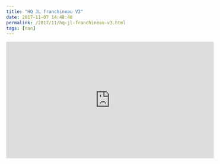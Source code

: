 ```yaml
---
title: "HQ JL franchineau V3"
date: 2017-11-07 14:48:48
permalink: /2017/11/hq-jl-franchineau-v3.html
tags: [nan]
---
```


<iframe width="560" height="315" src="https://www.youtube.com/embed/snC3SpTxjBk" frameborder="0" allowfullscreen></iframe>
